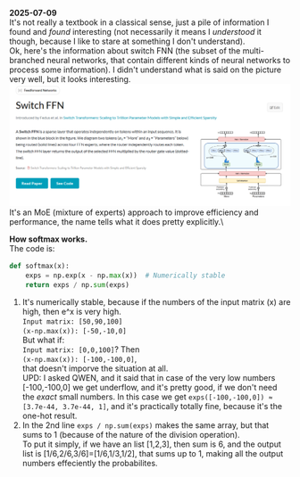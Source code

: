 **2025-07-09**\
It's not really a textbook in a classical sense, just a pile of information I found and *found* interesting (not necessarily it means I *understood* it though, because I like to stare at something I don't understand).\
Ok, here's the information about switch FNN (the subset of the multi-branched neural networks, that contain different kinds of neural networks to process some information). I didn't understand what is said on the picture very well, but it looks interesting.\
![switch-ffn](./ml_diary_pictures/switch-ffn.png)\
It's an MoE (mixture of experts) approach to improve efficiency and performance, the name tells what it does pretty explicitly.\

**How softmax works.**\
The code is:
```Python
def softmax(x):
    exps = np.exp(x - np.max(x))  # Numerically stable
    return exps / np.sum(exps)
```
1) It's numerically stable, because if the numbers of the input matrix (x) are high, then e^x is very high.\
`Input matrix: [50,90,100]`\
`(x-np.max(x)): [-50,-10,0]`\
But what if:\
`Input matrix: [0,0,100]`? Then\
`(x-np.max(x)): [-100,-100,0]`,\
that doesn't imporve the situation at all.\
UPD: I asked QWEN, and it said that in case of the very low numbers [-100,-100,0] we get underflow, and it's pretty good, if we don't need the *exact* small numbers. In this case we get `exps([-100,-100,0]) ≈ [3.7e-44, 3.7e-44, 1]`, and it's practically totally fine, because it's the one-hot result.
2) In the 2nd line `exps / np.sum(exps)` makes the same array, but that sums to 1 (because of the nature of the division operation).\
To put it simply, if we have an list [1,2,3], then sum is 6, and the output list is [1/6,2/6,3/6]=[1/6,1/3,1/2], that sums up to 1, making all the output numbers effeciently the probabilites.

